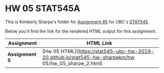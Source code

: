 # HW 05 STAT545A

This is Kimberly Sharpe's folder for [Assignment #5](https://stat545.stat.ubc.ca/evaluation/hw05/hw05/) for UBC's [STAT545](https://stat545.stat.ubc.ca/). 

Below you'll find the link for the rendered HTML output for this assignment.

| **Assignment**   | **HTML Link**       | 
| ------------     | --------           | 
| **Assignment 5**  | [Hw 05 HTML](https://stat545-ubc-hw-2019-20.github.io/stat545-hw-sharpekm/hw 05/hw_05_sharpe_2.html) | 



